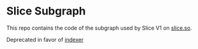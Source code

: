# Slice Subgraph

This repo contains the code of the subgraph used by Slice V1 on [slice.so](https://slice.so).

Deprecated in favor of [indexer](https://github.com/slice-so/indexer)
